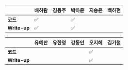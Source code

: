 |              | 배하람 | 김용주 | 박하윤 | 지승윤 | 백하현 |
| ------------ | ------ | ------ | ------ | ------ | ------ |
| **코드**     | :white_check_mark: |        | :white_check_mark: |        |        |
| **Write-up** | :white_check_mark: |        | :white_check_mark:|        |        |

|              | 유예찬 | 유한영 | 강동인 | 오지혜 | 김기철 |
| ------------ | ------ | ------ | ------ | ------ | ------ |
| **코드**     |        |        |        |  :white_check_mark:      |        |
| **Write-up** |        |        |        |   :white_check_mark:     |        |

